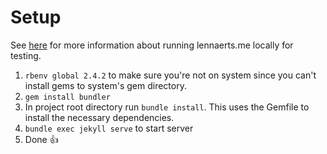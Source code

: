 # Setup

See [here](https://help.github.com/articles/setting-up-your-github-pages-site-locally-with-jekyll/) for more information about running lennaerts.me locally for testing.

1. `rbenv global 2.4.2` to make sure you're not on system since you can't install gems to system's gem directory.
2. `gem install bundler`
3. In project root directory run `bundle install`. This uses the Gemfile to install the necessary dependencies.
4. `bundle exec jekyll serve` to start server
5. Done :thumbsup:
